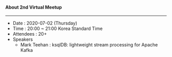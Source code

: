 #### About 2nd Virtual Meetup
---
* Date : 2020-07-02 (Thursday)
* Time : 20:00 ~ 21:00 Korea Standard Time
* Attendees : 20+
* Speakers
    * Mark Teehan : ksqlDB: lightweight stream processing for Apache Kafka
